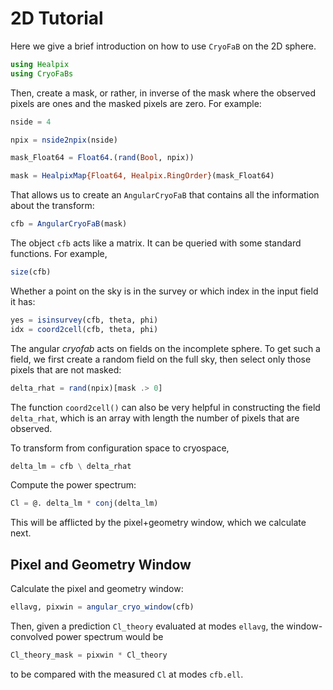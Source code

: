 # 2D Tutorial

Here we give a brief introduction on how to use `CryoFaB` on the 2D sphere.

```julia
using Healpix
using CryoFaBs
```

Then, create a mask, or rather, in inverse of the mask where the observed
pixels are ones and the masked pixels are zero. For example:

```julia
nside = 4

npix = nside2npix(nside)

mask_Float64 = Float64.(rand(Bool, npix))

mask = HealpixMap{Float64, Healpix.RingOrder}(mask_Float64)
```

That allows us to create an `AngularCryoFaB` that contains all the information
about the transform:
```julia
cfb = AngularCryoFaB(mask)
```

The object `cfb` acts like a matrix. It can be queried with some standard
functions. For example,
```julia
size(cfb)
```
Whether a point on the sky is in the survey or which index in the input field
it has:
```julia
yes = isinsurvey(cfb, theta, phi)
idx = coord2cell(cfb, theta, phi)
```

The angular *cryofab* acts on fields on the incomplete sphere. To get such a
field, we first create a random field on the full sky, then select only those
pixels that are not masked:
```julia
delta_rhat = rand(npix)[mask .> 0]
```
The function `coord2cell()` can also be very helpful in constructing
the field `delta_rhat`, which is an array with length the number of pixels that
are observed.

To transform from configuration space to cryospace,
```julia
delta_lm = cfb \ delta_rhat
```

Compute the power spectrum:
```julia
Cl = @. delta_lm * conj(delta_lm)
```
This will be afflicted by the pixel+geometry window, which we calculate next.


## Pixel and Geometry Window

Calculate the pixel and geometry window:
```julia
ellavg, pixwin = angular_cryo_window(cfb)
```
Then, given a prediction `Cl_theory` evaluated at modes `ellavg`, the
window-convolved power spectrum would be
```julia
Cl_theory_mask = pixwin * Cl_theory
```
to be compared with the measured `Cl` at modes `cfb.ell`.
